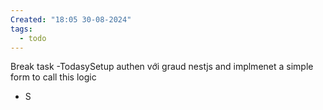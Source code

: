 ```yaml
---
Created: "18:05 30-08-2024"
tags:
  - todo
---
```


Break task
-TodasySetup authen với graud nestjs and implmenet a simple form to call this logic
- S
